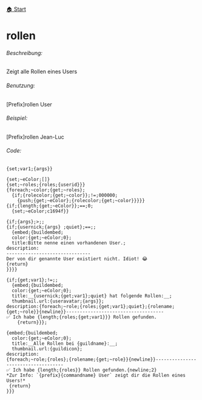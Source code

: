 [🏠 Start](https://jeanluc2305.github.io/Discord/)

# rollen

###### Beschreibung:

Zeigt alle Rollen eines Users

###### Benutzung:

[Prefix]rollen User

###### Beispiel:

[Prefix]rollen Jean-Luc

###### Code:

```
{set;var1;{args}}

{set;~eColor;[]}
{set;~roles;{roles;{userid}}}
{foreach;~color;{get;~roles};
  {if;{rolecolor;{get;~color}};!=;000000;
    {push;{get;~eColor};{rolecolor;{get;~color}}}}}
{if;{length;{get;~eColor}};==;0;
  {set;~eColor;c1694f}}

{if;{args};>;;
{if;{usernick;{args} ;quiet};==;;
  {embed;{buildembed;
  color:{get;~eColor;0};
  title:Bitte nenne einen vorhandenen User.;
description:
-------------------------------
Der von dir genannte User existiert nicht. Idiot! 😂
{return}
}}}} 

{if;{get;var1};!=;;
  {embed;{buildembed;
  color:{get;~eColor;0};
  title:__{usernick;{get;var1};quiet} hat folgende Rollen:__;
  thumbnail.url:{useravatar;{args}};
description:{foreach;~role;{roles;{get;var1};quiet};{rolename;{get;~role}}{newline}}------------------------------------
✅ Ich habe {length;{roles;{get;var1}}} Rollen gefunden.
    {return}}};

{embed;{buildembed;
  color:{get;~eColor;0};
  title:__Alle Rollen bei {guildname}:__;
  thumbnail.url:{guildicon};
description:
{foreach;~role;{roles};{rolename;{get;~role}}{newline}}------------------------------------
✅ Ich habe {length;{roles}} Rollen gefunden.{newline;2}
*Zur Info: `{prefix}{commandname} User` zeigt dir die Rollen eines Users!*
 {return}
}}} 
```
